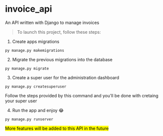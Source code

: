 # invoice_api
An API written with Django to manage invoices

> To launch this project, follow these steps:

1. Create apps migrations

`py manage.py makemigrations`

2. Migrate the previous migrations into the database

`py manage.py migrate`

3. Create a super user for the administration dashboard

`py manage.py createsuperuser`

Follow the steps provided by this command and you'll be done with cretaing your super user

4. Run the app and enjoy :joy:

`py manage.py runserver`

<mark>More features will be added to this API in the future</mark>
